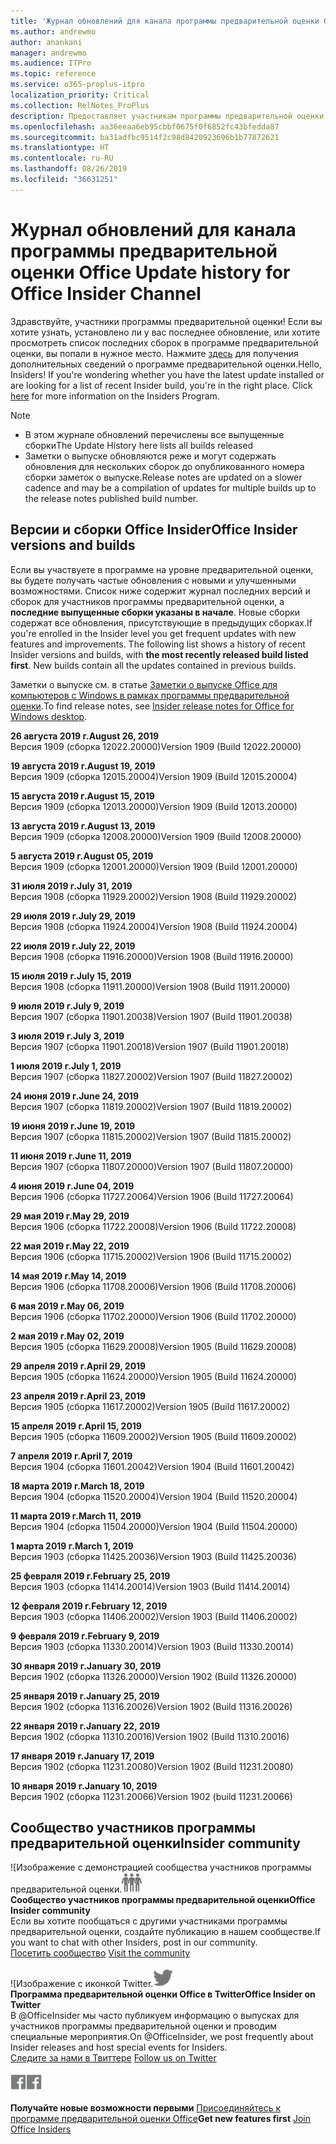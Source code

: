 ```yaml
---
title: 'Журнал обновлений для канала программы предварительной оценки Office '
ms.author: andrewmo
author: anankani
manager: andrewmo
ms.audience: ITPro
ms.topic: reference
ms.service: o365-proplus-itpro
localization_priority: Critical
ms.collection: RelNotes_ProPlus
description: Предоставляет участникам программы предварительной оценки журнал обновлений для выпусков Monthly Channel для уровня «Предварительная оценка — ранний доступ» для настольных компьютеров с Windows.
ms.openlocfilehash: aa36eeaa6eb95cbbf0675f0f6852fc43bfedda87
ms.sourcegitcommit: ba31adfbc9514f2c98d8420923696b1b77872621
ms.translationtype: HT
ms.contentlocale: ru-RU
ms.lasthandoff: 08/26/2019
ms.locfileid: "36631251"
---
```

# <a name="update-history-for-office-insider-channel"></a><span data-ttu-id="93fb0-103">Журнал обновлений для канала программы предварительной оценки Office </span><span class="sxs-lookup"><span data-stu-id="93fb0-103">Update history for Office Insider Channel</span></span>

<span data-ttu-id="93fb0-p101">Здравствуйте, участники программы предварительной оценки! Если вы хотите узнать, установлено ли у вас последнее обновление, или хотите просмотреть список последних сборок в программе предварительной оценки, вы попали в нужное место. Нажмите [здесь](https://insider.office.com/) для получения дополнительных сведений о программе предварительной оценки.</span><span class="sxs-lookup"><span data-stu-id="93fb0-p101">Hello, Insiders! If you're wondering whether you have the latest update installed or are looking for a list of recent Insider build, you're in the right place. Click [here](https://insider.office.com/) for more information on the Insiders Program.</span></span>

> [!NOTE]
> - <span data-ttu-id="93fb0-107">В этом журнале обновлений перечислены все выпущенные сборки</span><span class="sxs-lookup"><span data-stu-id="93fb0-107">The Update History here lists all builds released</span></span>
> - <span data-ttu-id="93fb0-108">Заметки о выпуске обновляются реже и могут содержать обновления для нескольких сборок до опубликованного номера сборки заметок о выпуске.</span><span class="sxs-lookup"><span data-stu-id="93fb0-108">Release notes are updated on a slower cadence and may be a compilation of updates for multiple builds up to the release notes published build number.</span></span>



## <a name="office-insider-versions-and-builds"></a><span data-ttu-id="93fb0-109">Версии и сборки Office Insider</span><span class="sxs-lookup"><span data-stu-id="93fb0-109">Office Insider versions and builds</span></span>

<span data-ttu-id="93fb0-p102">Если вы участвуете в программе на уровне предварительной оценки, вы будете получать частые обновления с новыми и улучшенными возможностями. Список ниже содержит журнал последних версий и сборок для участников программы предварительной оценки, а **последние выпущенные сборки указаны в начале**. Новые сборки содержат все обновления, присутствующие в предыдущих сборках.</span><span class="sxs-lookup"><span data-stu-id="93fb0-p102">If you're enrolled in the Insider level you get frequent updates with new features and improvements. The following list shows a history of recent Insider versions and builds, with **the most recently released build listed first**. New builds contain all the updates contained in previous builds.</span></span> 

<span data-ttu-id="93fb0-113">Заметки о выпуске см. в статье [Заметки о выпуске Office для компьютеров с Windows в рамках программы предварительной оценки](https://docs.microsoft.com/ru-RU/OfficeUpdates/release-notes-office-insider).</span><span class="sxs-lookup"><span data-stu-id="93fb0-113">To find release notes, see [Insider release notes for Office for Windows desktop](https://docs.microsoft.com/ru-RU/OfficeUpdates/release-notes-office-insider).</span></span>

[//]: # (НЕ УДАЛЯТЬ)

<span data-ttu-id="93fb0-115">**26 августа 2019 г.**</span><span class="sxs-lookup"><span data-stu-id="93fb0-115">**August 26, 2019**</span></span><br/>
<span data-ttu-id="93fb0-116">Версия 1909 (сборка 12022.20000)</span><span class="sxs-lookup"><span data-stu-id="93fb0-116">Version 1909 (Build 12022.20000)</span></span><br/>

<span data-ttu-id="93fb0-117">**19 августа 2019 г.**</span><span class="sxs-lookup"><span data-stu-id="93fb0-117">**August 19, 2019**</span></span><br/>
<span data-ttu-id="93fb0-118">Версия 1909 (сборка 12015.20004)</span><span class="sxs-lookup"><span data-stu-id="93fb0-118">Version 1909 (Build 12015.20004)</span></span><br/>

<span data-ttu-id="93fb0-119">**15 августа 2019 г.**</span><span class="sxs-lookup"><span data-stu-id="93fb0-119">**August 15, 2019**</span></span><br/>
<span data-ttu-id="93fb0-120">Версия 1909 (сборка 12013.20000)</span><span class="sxs-lookup"><span data-stu-id="93fb0-120">Version 1909 (Build 12013.20000)</span></span><br/>

<span data-ttu-id="93fb0-121">**13 августа 2019 г.**</span><span class="sxs-lookup"><span data-stu-id="93fb0-121">**August 13, 2019**</span></span><br/>
<span data-ttu-id="93fb0-122">Версия 1909 (сборка 12008.20000)</span><span class="sxs-lookup"><span data-stu-id="93fb0-122">Version 1909 (Build 12008.20000)</span></span><br/>

<span data-ttu-id="93fb0-123">**5 августа 2019 г.**</span><span class="sxs-lookup"><span data-stu-id="93fb0-123">**August 05, 2019**</span></span><br/>
<span data-ttu-id="93fb0-124">Версия 1909 (сборка 12001.20000)</span><span class="sxs-lookup"><span data-stu-id="93fb0-124">Version 1909 (Build 12001.20000)</span></span><br/>

<span data-ttu-id="93fb0-125">**31 июля 2019 г.**</span><span class="sxs-lookup"><span data-stu-id="93fb0-125">**July 31, 2019**</span></span><br/>
<span data-ttu-id="93fb0-126">Версия 1908 (сборка 11929.20002)</span><span class="sxs-lookup"><span data-stu-id="93fb0-126">Version 1908 (Build 11929.20002)</span></span><br/>

<span data-ttu-id="93fb0-127">**29 июля 2019 г.**</span><span class="sxs-lookup"><span data-stu-id="93fb0-127">**July 29, 2019**</span></span><br/>
<span data-ttu-id="93fb0-128">Версия 1908 (сборка 11924.20004)</span><span class="sxs-lookup"><span data-stu-id="93fb0-128">Version 1908 (Build 11924.20004)</span></span><br/>

<span data-ttu-id="93fb0-129">**22 июля 2019 г.**</span><span class="sxs-lookup"><span data-stu-id="93fb0-129">**July 22, 2019**</span></span><br/>
<span data-ttu-id="93fb0-130">Версия 1908 (сборка 11916.20000)</span><span class="sxs-lookup"><span data-stu-id="93fb0-130">Version 1908 (Build 11916.20000)</span></span><br/>

<span data-ttu-id="93fb0-131">**15 июля 2019 г.**</span><span class="sxs-lookup"><span data-stu-id="93fb0-131">**July 15, 2019**</span></span><br/>
<span data-ttu-id="93fb0-132">Версия 1908 (сборка 11911.20000)</span><span class="sxs-lookup"><span data-stu-id="93fb0-132">Version 1908 (Build 11911.20000)</span></span><br/>

<span data-ttu-id="93fb0-133">**9 июля 2019 г.**</span><span class="sxs-lookup"><span data-stu-id="93fb0-133">**July 9, 2019**</span></span><br/>
<span data-ttu-id="93fb0-134">Версия 1907 (сборка 11901.20038)</span><span class="sxs-lookup"><span data-stu-id="93fb0-134">Version 1907 (Build 11901.20038)</span></span><br/>

<span data-ttu-id="93fb0-135">**3 июля 2019 г.**</span><span class="sxs-lookup"><span data-stu-id="93fb0-135">**July 3, 2019**</span></span><br/>
<span data-ttu-id="93fb0-136">Версия 1907 (сборка 11901.20018)</span><span class="sxs-lookup"><span data-stu-id="93fb0-136">Version 1907 (Build 11901.20018)</span></span><br/>

<span data-ttu-id="93fb0-137">**1 июля 2019 г.**</span><span class="sxs-lookup"><span data-stu-id="93fb0-137">**July 1, 2019**</span></span><br/>
<span data-ttu-id="93fb0-138">Версия 1907 (сборка 11827.20002)</span><span class="sxs-lookup"><span data-stu-id="93fb0-138">Version 1907 (Build 11827.20002)</span></span><br/>

<span data-ttu-id="93fb0-139">**24 июня 2019 г.**</span><span class="sxs-lookup"><span data-stu-id="93fb0-139">**June 24, 2019**</span></span><br/>
<span data-ttu-id="93fb0-140">Версия 1907 (сборка 11819.20002)</span><span class="sxs-lookup"><span data-stu-id="93fb0-140">Version 1907 (Build 11819.20002)</span></span><br/>

<span data-ttu-id="93fb0-141">**19 июня 2019 г.**</span><span class="sxs-lookup"><span data-stu-id="93fb0-141">**June 19, 2019**</span></span><br/>
<span data-ttu-id="93fb0-142">Версия 1907 (сборка 11815.20002)</span><span class="sxs-lookup"><span data-stu-id="93fb0-142">Version 1907 (Build 11815.20002)</span></span><br/>

<span data-ttu-id="93fb0-143">**11 июня 2019 г.**</span><span class="sxs-lookup"><span data-stu-id="93fb0-143">**June 11, 2019**</span></span><br/>
<span data-ttu-id="93fb0-144">Версия 1907 (сборка 11807.20000)</span><span class="sxs-lookup"><span data-stu-id="93fb0-144">Version 1907 (Build 11807.20000)</span></span><br/>

<span data-ttu-id="93fb0-145">**4 июня 2019 г.**</span><span class="sxs-lookup"><span data-stu-id="93fb0-145">**June 04, 2019**</span></span><br/>
<span data-ttu-id="93fb0-146">Версия 1906 (сборка 11727.20064)</span><span class="sxs-lookup"><span data-stu-id="93fb0-146">Version 1906 (Build 11727.20064)</span></span><br/>


<span data-ttu-id="93fb0-147">**29 мая 2019 г.**</span><span class="sxs-lookup"><span data-stu-id="93fb0-147">**May 29, 2019**</span></span><br/>
<span data-ttu-id="93fb0-148">Версия 1906 (сборка 11722.20008)</span><span class="sxs-lookup"><span data-stu-id="93fb0-148">Version 1906 (Build 11722.20008)</span></span><br/>

<span data-ttu-id="93fb0-149">**22 мая 2019 г.**</span><span class="sxs-lookup"><span data-stu-id="93fb0-149">**May 22, 2019**</span></span><br/> <span data-ttu-id="93fb0-150">Версия 1906 (сборка 11715.20002)</span><span class="sxs-lookup"><span data-stu-id="93fb0-150">Version 1906 (Build 11715.20002)</span></span><br/> 

<span data-ttu-id="93fb0-151">**14 мая 2019 г.**</span><span class="sxs-lookup"><span data-stu-id="93fb0-151">**May 14, 2019**</span></span><br/> <span data-ttu-id="93fb0-152">Версия 1906 (сборка 11708.20006)</span><span class="sxs-lookup"><span data-stu-id="93fb0-152">Version 1906 (Build 11708.20006)</span></span><br/>

<span data-ttu-id="93fb0-153">**6 мая 2019 г.**</span><span class="sxs-lookup"><span data-stu-id="93fb0-153">**May 06, 2019**</span></span><br/>
<span data-ttu-id="93fb0-154">Версия 1906 (сборка 11702.20000)</span><span class="sxs-lookup"><span data-stu-id="93fb0-154">Version 1906 (Build 11702.20000)</span></span><br/>

<span data-ttu-id="93fb0-155">**2 мая 2019 г.**</span><span class="sxs-lookup"><span data-stu-id="93fb0-155">**May 02, 2019**</span></span><br/>
<span data-ttu-id="93fb0-156">Версия 1905 (сборка 11629.20008)</span><span class="sxs-lookup"><span data-stu-id="93fb0-156">Version 1905 (Build 11629.20008)</span></span><br/>

<span data-ttu-id="93fb0-157">**29 апреля 2019 г.**</span><span class="sxs-lookup"><span data-stu-id="93fb0-157">**April 29, 2019**</span></span><br/>
<span data-ttu-id="93fb0-158">Версия 1905 (сборка 11624.20000)</span><span class="sxs-lookup"><span data-stu-id="93fb0-158">Version 1905 (Build 11624.20000)</span></span><br/>

<span data-ttu-id="93fb0-159">**23 апреля 2019 г.**</span><span class="sxs-lookup"><span data-stu-id="93fb0-159">**April 23, 2019**</span></span><br/> <span data-ttu-id="93fb0-160">Версия 1905 (сборка 11617.20002)</span><span class="sxs-lookup"><span data-stu-id="93fb0-160">Version 1905 (Build 11617.20002)</span></span><br/>

<span data-ttu-id="93fb0-161">**15 апреля 2019 г.**</span><span class="sxs-lookup"><span data-stu-id="93fb0-161">**April 15, 2019**</span></span><br/> <span data-ttu-id="93fb0-162">Версия 1905 (сборка 11609.20002)</span><span class="sxs-lookup"><span data-stu-id="93fb0-162">Version 1905 (Build 11609.20002)</span></span><br/>

<span data-ttu-id="93fb0-163">**7 апреля 2019 г.**</span><span class="sxs-lookup"><span data-stu-id="93fb0-163">**April 7, 2019**</span></span><br/> <span data-ttu-id="93fb0-164">Версия 1904 (сборка 11601.20042)</span><span class="sxs-lookup"><span data-stu-id="93fb0-164">Version 1904 (Build 11601.20042)</span></span><br/>

<span data-ttu-id="93fb0-165">**18 марта 2019 г.**</span><span class="sxs-lookup"><span data-stu-id="93fb0-165">**March 18, 2019**</span></span><br/> <span data-ttu-id="93fb0-166">Версия 1904 (сборка 11520.20004)</span><span class="sxs-lookup"><span data-stu-id="93fb0-166">Version 1904 (Build 11520.20004)</span></span><br/>

<span data-ttu-id="93fb0-167">**11 марта 2019 г.**</span><span class="sxs-lookup"><span data-stu-id="93fb0-167">**March 11, 2019**</span></span><br/> <span data-ttu-id="93fb0-168">Версия 1904 (сборка 11504.20000)</span><span class="sxs-lookup"><span data-stu-id="93fb0-168">Version 1904 (Build 11504.20000)</span></span><br/>

<span data-ttu-id="93fb0-169">**1 марта 2019 г.**</span><span class="sxs-lookup"><span data-stu-id="93fb0-169">**March 1, 2019**</span></span><br/> <span data-ttu-id="93fb0-170">Версия 1903 (сборка 11425.20036)</span><span class="sxs-lookup"><span data-stu-id="93fb0-170">Version 1903 (Build 11425.20036)</span></span><br/> 

<span data-ttu-id="93fb0-171">**25 февраля 2019 г.**</span><span class="sxs-lookup"><span data-stu-id="93fb0-171">**February 25, 2019**</span></span><br/> <span data-ttu-id="93fb0-172">Версия 1903 (сборка 11414.20014)</span><span class="sxs-lookup"><span data-stu-id="93fb0-172">Version 1903 (Build 11414.20014)</span></span><br/> 

<span data-ttu-id="93fb0-173">**12 февраля 2019 г.**</span><span class="sxs-lookup"><span data-stu-id="93fb0-173">**February 12, 2019**</span></span><br/> <span data-ttu-id="93fb0-174">Версия 1903 (сборка 11406.20002)</span><span class="sxs-lookup"><span data-stu-id="93fb0-174">Version 1903 (Build 11406.20002)</span></span><br/> 

<span data-ttu-id="93fb0-175">**9 февраля 2019 г.**</span><span class="sxs-lookup"><span data-stu-id="93fb0-175">**February 9, 2019**</span></span><br/> <span data-ttu-id="93fb0-176">Версия 1903 (сборка 11330.20014)</span><span class="sxs-lookup"><span data-stu-id="93fb0-176">Version 1903 (Build 11330.20014)</span></span><br/> 

<span data-ttu-id="93fb0-177">**30 января 2019 г.**</span><span class="sxs-lookup"><span data-stu-id="93fb0-177">**January 30, 2019**</span></span><br/> <span data-ttu-id="93fb0-178">Версия 1902 (сборка 11326.20000)</span><span class="sxs-lookup"><span data-stu-id="93fb0-178">Version 1902 (Build 11326.20000)</span></span><br/> 

<span data-ttu-id="93fb0-179">**25 января 2019 г.**</span><span class="sxs-lookup"><span data-stu-id="93fb0-179">**January 25, 2019**</span></span><br/> <span data-ttu-id="93fb0-180">Версия 1902 (сборка 11316.20026)</span><span class="sxs-lookup"><span data-stu-id="93fb0-180">Version 1902 (Build 11316.20026)</span></span><br/> 

<span data-ttu-id="93fb0-181">**22 января 2019 г.**</span><span class="sxs-lookup"><span data-stu-id="93fb0-181">**January 22, 2019**</span></span><br/> <span data-ttu-id="93fb0-182">Версия 1902 (сборка 11310.20016)</span><span class="sxs-lookup"><span data-stu-id="93fb0-182">Version 1902 (Build 11310.20016)</span></span><br/> 

<span data-ttu-id="93fb0-183">**17 января 2019 г.**</span><span class="sxs-lookup"><span data-stu-id="93fb0-183">**January 17, 2019**</span></span><br/> <span data-ttu-id="93fb0-184">Версия 1902 (сборка 11231.20080)</span><span class="sxs-lookup"><span data-stu-id="93fb0-184">Version 1902 (Build 11231.20080)</span></span><br/>

<span data-ttu-id="93fb0-185">**10 января 2019 г.**</span><span class="sxs-lookup"><span data-stu-id="93fb0-185">**January 10, 2019**</span></span><br/> <span data-ttu-id="93fb0-186">Версия 1902 (сборка 11231.20066)</span><span class="sxs-lookup"><span data-stu-id="93fb0-186">Version 1902 (build 11231.20066)</span></span><br/> 


## <a name="insider-community"></a><span data-ttu-id="93fb0-187">Сообщество участников программы предварительной оценки</span><span class="sxs-lookup"><span data-stu-id="93fb0-187">Insider community</span></span>

<span data-ttu-id="93fb0-188">![Изображение с демонстрацией сообщества участников программы предварительной оценки.</span><span class="sxs-lookup"><span data-stu-id="93fb0-188">![Image showing insider community.</span></span> ](images/insidercommunity.png) <br/>
<span data-ttu-id="93fb0-189">**Сообщество участников программы предварительной оценки**</span><span class="sxs-lookup"><span data-stu-id="93fb0-189">**Office Insider community**</span></span><br/> <span data-ttu-id="93fb0-190">Если вы хотите пообщаться с другими участниками программы предварительной оценки, создайте публикацию в нашем сообществе.</span><span class="sxs-lookup"><span data-stu-id="93fb0-190">If you want to chat with other Insiders, post in our community.</span></span><br/><span data-ttu-id="93fb0-191"> 
[Посетить сообщество](https://go.microsoft.com/fwlink/?linkid=843493)</span><span class="sxs-lookup"><span data-stu-id="93fb0-191"> 
[Visit the community](https://go.microsoft.com/fwlink/?linkid=843493)</span></span><br/> 

<span data-ttu-id="93fb0-192">![Изображение с иконкой Twitter.</span><span class="sxs-lookup"><span data-stu-id="93fb0-192">![Image showing twitter icon.</span></span> ](images/twitter.png)<br/>
<span data-ttu-id="93fb0-193">**Программа предварительной оценки Office в Twitter**</span><span class="sxs-lookup"><span data-stu-id="93fb0-193">**Office Insider on Twitter**</span></span><br/> <span data-ttu-id="93fb0-194">В @OfficeInsider мы часто публикуем информацию о выпусках для участников программы предварительной оценки и проводим специальные мероприятия.</span><span class="sxs-lookup"><span data-stu-id="93fb0-194">On @OfficeInsider, we post frequently about Insider releases and host special events for Insiders.</span></span><br/><span data-ttu-id="93fb0-195"> 
[Следите за нами в Твиттере](https://go.microsoft.com/fwlink/?linkid=717717)</span><span class="sxs-lookup"><span data-stu-id="93fb0-195"> 
[Follow us on Twitter](https://go.microsoft.com/fwlink/?linkid=717717)</span></span><br/> 

<span data-ttu-id="93fb0-196">[
  ![Изображение с иконкой Facebook. ](images/facebook.png)](https://www.facebook.com/sharer.php?u=https://support.office.com/ru-RU/article/Update-history-for-Office-Insider-for-Windows-desktop-64bbb317-972a-4933-8b82-cc866f0b067c)</span><span class="sxs-lookup"><span data-stu-id="93fb0-196">[![Image showing Facebook icon. ](images/facebook.png)](https://www.facebook.com/sharer.php?u=https://support.office.com/en-us/article/Update-history-for-Office-Insider-for-Windows-desktop-64bbb317-972a-4933-8b82-cc866f0b067c)</span></span>


<span data-ttu-id="93fb0-197">**Получайте новые возможности первыми**
[Присоединяйтесь к программе предварительной оценки Office](https://insider.office.com/)</span><span class="sxs-lookup"><span data-stu-id="93fb0-197">**Get new features first**
[Join Office Insiders](https://insider.office.com/)</span></span>